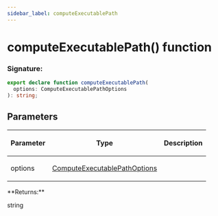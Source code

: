 ```yaml
---
sidebar_label: computeExecutablePath
---
```


# computeExecutablePath() function

### Signature:

```typescript
export declare function computeExecutablePath(
  options: ComputeExecutablePathOptions
): string;
```

## Parameters

<table><thead><tr><th>

Parameter

</th><th>

Type

</th><th>

Description

</th></tr></thead>
<tbody><tr><td>

options

</td><td>

[ComputeExecutablePathOptions](./browsers.options.md)

</td><td>

</td></tr>
</tbody></table>
**Returns:**

string
